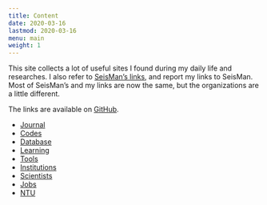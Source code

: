 ```yaml
---
title: Content
date: 2020-03-16
lastmod: 2020-03-16
menu: main
weight: 1
---
```


This site collects a lot of useful sites I found during my daily life and researches. I also refer to [SeisMan’s links](https://link.seisman.info/), and report my links to SeisMan. Most of SeisMan’s and my links are now the same, but the organizations are a little different.

The links are available on [GitHub](https://github.com/core-man/link).

- [Journal](post/journals/)
- [Codes](post/codes/)
- [Database](post/database/)
- [Learning](post/learning/)
- [Tools](post/tools/)
- [Institutions](post/institutions/)
- [Scientists](post/scientists/)
- [Jobs](post/jobs/)
- [NTU](post/ntu/)

